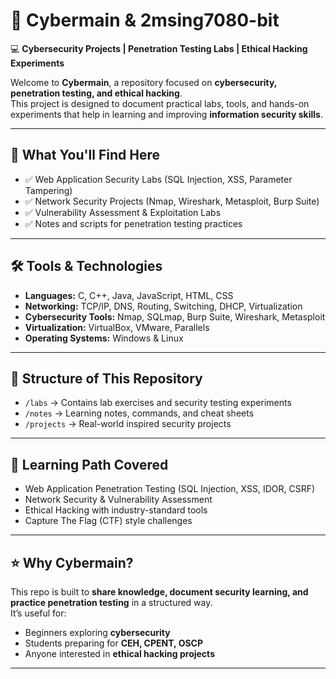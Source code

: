 # 🔐 Cybermain  & 2msing7080-bit

💻 **Cybersecurity Projects | Penetration Testing Labs | Ethical Hacking Experiments**

Welcome to **Cybermain**, a repository focused on **cybersecurity, penetration testing, and ethical hacking**.  
This project is designed to document practical labs, tools, and hands-on experiments that help in learning and improving **information security skills**.  

---

## 🚀 What You'll Find Here  
- ✅ Web Application Security Labs (SQL Injection, XSS, Parameter Tampering)  
- ✅ Network Security Projects (Nmap, Wireshark, Metasploit, Burp Suite)  
- ✅ Vulnerability Assessment & Exploitation Labs  
- ✅ Notes and scripts for penetration testing practices  

---

## 🛠️ Tools & Technologies  
- **Languages:** C, C++, Java, JavaScript, HTML, CSS  
- **Networking:** TCP/IP, DNS, Routing, Switching, DHCP, Virtualization  
- **Cybersecurity Tools:** Nmap, SQLmap, Burp Suite, Wireshark, Metasploit  
- **Virtualization:** VirtualBox, VMware, Parallels  
- **Operating Systems:** Windows & Linux  

---

## 📂 Structure of This Repository  
- `/labs` → Contains lab exercises and security testing experiments  
- `/notes` → Learning notes, commands, and cheat sheets  
- `/projects` → Real-world inspired security projects  

---

## 📜 Learning Path Covered  
- Web Application Penetration Testing (SQL Injection, XSS, IDOR, CSRF)  
- Network Security & Vulnerability Assessment  
- Ethical Hacking with industry-standard tools  
- Capture The Flag (CTF) style challenges  

---

## ⭐ Why Cybermain?  
This repo is built to **share knowledge, document security learning, and practice penetration testing** in a structured way.  
It’s useful for:  
- Beginners exploring **cybersecurity**  
- Students preparing for **CEH, CPENT, OSCP**  
- Anyone interested in **ethical hacking projects**  

---


